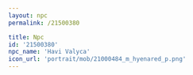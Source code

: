 ```yaml
---
layout: npc
permalink: /21500380

title: Npc
id: '21500380'
npc_name: 'Havi Valyca'
icon_url: 'portrait/mob/21000484_m_hyenared_p.png'
---
```

